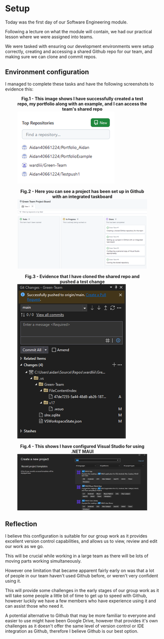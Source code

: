 # Setup

Today was the first day of our Software Engineering module.

Following a lecture on what the module will contain, we had our practical lesson where we were assigned into teams. 

We were tasked with ensuring our development environments were setup correctly, creating and accessing a shared Github repo for our team, and making sure we can clone and commit repos.

## Environment configuration

I managed to complete these tasks and have the following screenshots to evidence this:

<figure>
  <figcaption align = "center"><b>Fig.1 - This image shows I have successfully created a test repo, my portfolio along with an example, and I can access the team's shared repo</b></figcaption>
  <img src="https://github.com/Aidan40661224/Portfolio_Aidan/blob/main/images/RepoSC.PNG">  
</figure>

<figure>
  <figcaption align = "center"><b>Fig.2 - Here you can see a project has been set up in Github with an integrated taskboard</b></figcaption>
  <img src="https://github.com/Aidan40661224/Portfolio_Aidan/blob/main/images/projectboard.PNG">  
</figure>

<figure>  
  <figcaption align = "center"><b>Fig.3 - Evidence that I have cloned the shared repo and pushed a test change</b></figcaption>
  <img src="https://github.com/Aidan40661224/Portfolio_Aidan/blob/main/images/pushexample.PNG">
</figure>

<figure>
  <figcaption align = "center"><b>Fig.4 - This shows I have configured Visual Studio for using .NET MAUI</b></figcaption>
  <img src="https://github.com/Aidan40661224/Portfolio_Aidan/blob/main/images/dotnetmaui.PNG">
  </figure>

## Reflection

I believe this configuration is suitable for our group work as it provides excellent version control capabilities, and allows us to view, review and edit our work as we go.

This will be crucial while working in a large team as there will be lots of moving parts working simultaneously.

However one limitation that became apparent fairly early on was that a lot of people in our team haven't used Github before, or weren't very confident using it.

This will provide some challenges in the early stages of our group work as it will take some people a little bit of time to get up to speed with Github, however luckily we have a few members who have experience using it and can assist those who need it.

A potential alternative to Github that may be more familiar to everyone and easier to use might have been Google Drive, however that provides it's own challenges as it doesn't offer the same level of version control or IDE integration as Github, therefore I believe Github is our best option.
